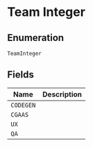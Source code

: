 
# Team Integer

## Enumeration

`TeamInteger`

## Fields

| Name | Description |
|  --- | --- |
| `CODEGEN` | <testing> <testing> |
| `CGAAS` | <testing> <testing> |
| `UX` | <testing> <testing> |
| `QA` | <testing> <testing> |

